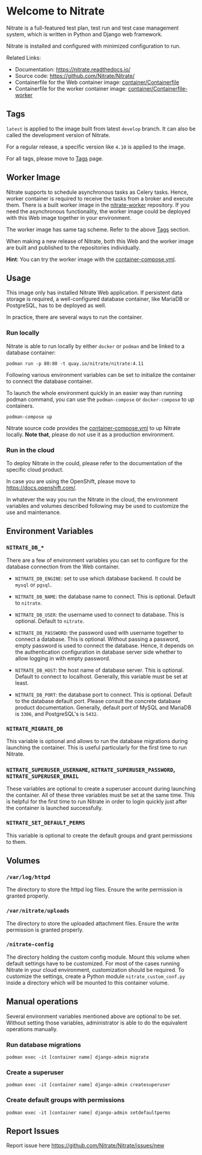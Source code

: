 # Welcome to Nitrate

Nitrate is a full-featured test plan, test run and test case management system,
which is written in Python and Django web framework.

Nitrate is installed and configured with minimized configuration to run.

Related Links:

- Documentation: https://nitrate.readthedocs.io/
- Source code: https://github.com/Nitrate/Nitrate/
- Containerfile for the Web container image: [container/Containerfile](https://github.com/Nitrate/Nitrate/blob/master/container/Containerfile)
- Containerfile for the worker container image: [container/Containerfile-worker](https://github.com/Nitrate/Nitrate/blob/master/container/Containerfile-worker)

## Tags

`latest` is applied to the image built from latest `develop` branch. It can also
be called the development version of Nitrate.

For a regular release, a specific version like `4.10` is applied to the image.

For all tags, please move to [Tags](https://quay.io/repository/nitrate/nitrate?tab=tags) page.

## Worker Image

Nitrate supports to schedule asynchronous tasks as Celery tasks. Hence, worker
container is required to receive the tasks from a broker and execute them. There
is a built worker image in the [nitrate-worker](https://quay.io/repository/nitrate/nitrate-worker?tab=tags)
repository. If you need the asynchronous functionality, the worker image could
be deployed with this Web image together in your environment.

The worker image has same tag scheme. Refer to the above [Tags](#tags) section.

When making a new release of Nitrate, both this Web and the worker image are
built and published to the repositories individually.

**Hint**: You can try the worker image with the [container-compose.yml](https://github.com/Nitrate/Nitrate/blob/master/container-compose.yml).

## Usage

This image only has installed Nitrate Web application. If persistent data
storage is required, a well-configured database container, like MariaDB or
PostgreSQL, has to be deployed as well.

In practice, there are several ways to run the container.

### Run locally

Nitrate is able to run locally by either `docker` or `podman` and be linked to a
database container:

```
podman run -p 80:80 -t quay.io/nitrate/nitrate:4.11
```

Following various environment variables can be set to initialize the container
to connect the database container.

To launch the whole environment quickly in an easier way than running podman
command, you can use the `podman-compose` or `docker-compose` to up containers.

```
podman-compose up
```

Nitrate source code provides the [container-compose.yml](https://github.com/Nitrate/Nitrate/blob/master/container-compose.yml)
to up Nitrate locally. **Note that**, please do not use it as a production
environment.

### Run in the cloud

To deploy Nitrate in the could, please refer to the documentation of the
specific cloud product.

In case you are using the OpenShift, please move to https://docs.openshift.com/.

In whatever the way you run the Nitrate in the cloud, the environment variables
and volumes described following may be used to customize the use and maintenance.

## Environment Variables

### `NITRATE_DB_*`

There are a few of environment variables you can set to configure for the
database connection from the Web container.

- `NITRATE_DB_ENGINE`: set to use which database backend. It could be `mysql` or
`pgsql`.

- `NITRATE_DB_NAME`: the database name to connect. This is optional. Default to
`nitrate`.

- `NITRATE_DB_USER`: the username used to connect to database. This is optional.
Default to `nitrate`.

- `NITRATE_DB_PASSWORD`: the password used with username together to connect
a database. This is optional. Without passing a password, empty password is
used to connect the database. Hence, it depends on the authentication
configuration in database server side whether to allow logging in with empty
password.

- `NITRATE_DB_HOST`: the host name of database server. This is optional. Default
to connect to localhost. Generally, this variable must be set at least.

- `NITRATE_DB_PORT`: the database port to connect. This is optional. Default to
the database default port. Please consult the concrete database product
documentation. Generally, default port of MySQL and MariaDB is `3306`, and
PostgreSQL's is `5432`.

### `NITRATE_MIGRATE_DB`

This variable is optional and allows to run the database migrations during
launching the container. This is useful particularly for the first time to run
Nitrate.

### `NITRATE_SUPERUSER_USERNAME`, `NITRATE_SUPERUSER_PASSWORD`, `NITRATE_SUPERUSER_EMAIL`

These variables are optional to create a superuser account during launching the
container. All of these three variables must be set at the same time. This is
helpful for the first time to run Nitrate in order to login quickly just after
the container is launched successfully.

### `NITRATE_SET_DEFAULT_PERMS`

This variable is optional to create the default groups and grant permissions to
them.

## Volumes

### `/var/log/httpd`

The directory to store the httpd log files. Ensure the write permission is
granted properly.

### `/var/nitrate/uploads`

The directory to store the uploaded attachment files. Ensure the write
permission is granted properly.

### `/nitrate-config`

The directory holding the custom config module. Mount this volume when default
settings have to be customized. For most of the cases running Nitrate in your
cloud environment, customization should be required. To customize the settings,
create a Python module `nitrate_custom_conf.py` inside a directory which will be
mounted to this container volume.

## Manual operations

Several environment variables mentioned above are optional to be set. Without
setting those variables, administrator is able to do the equivalent operations
manually.

### Run database migrations

```
podman exec -it [container name] django-admin migrate
```

### Create a superuser

```
podman exec -it [container name] django-admin createsuperuser
```

### Create default groups with permissions

```
podman exec -it [container name] django-admin setdefaultperms
```

## Report Issues

Report issue here https://github.com/Nitrate/Nitrate/issues/new